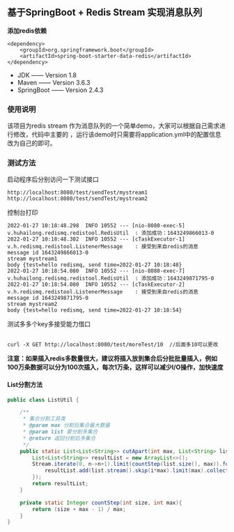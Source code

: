 ## 基于SpringBoot + Redis Stream 实现消息队列
__添加redis依赖__
~~~
<dependency>
    <groupId>org.springframework.boot</groupId>
    <artifactId>spring-boot-starter-data-redis</artifactId>
</dependency>
~~~
- JDK —— Version 1.8
- Maven —— Version 3.6.3
- SpringBoot —— Version 2.4.3

### 使用说明
该项目为redis stream 作为消息队列的一个简单demo，大家可以根据自己需求进行修改，代码中主要的
，运行该demo时只需要将application.yml中的配置信息改为自己的即可。
### 测试方法
启动程序后分别访问一下测试接口
~~~
http://localhost:8080/test/sendTest/mystream1
http://localhost:8080/test/sendTest/mystream2
~~~
控制台打印
~~~
2022-01-27 10:18:48.298  INFO 10552 --- [nio-8080-exec-5] v.huhailong.redismq.redistool.RedisUtil  : 添加成功：1643249866013-0
2022-01-27 10:18:48.302  INFO 10552 --- [cTaskExecutor-1] v.h.redismq.redistool.ListenerMessage    : 接受到来自redis的消息
message id 1643249866013-0
stream mystream1
body {test=hello redismq, send time=2022-01-27 10:18:48}
2022-01-27 10:18:54.080  INFO 10552 --- [nio-8080-exec-7] v.huhailong.redismq.redistool.RedisUtil  : 添加成功：1643249871795-0
2022-01-27 10:18:54.080  INFO 10552 --- [cTaskExecutor-2] v.h.redismq.redistool.ListenerMessage    : 接受到来自redis的消息
message id 1643249871795-0
stream mystream2
body {test=hello redismq, send time=2022-01-27 10:18:54}
~~~

测试多多个key多接受能力借口

~~~

curl -X GET http://localhost:8080/test/moreTest/10  //后面多10可以更改

~~~

__注意：如果插入redis多数量很大，建议将插入放到集合后分批批量插入，例如100万条数据可以分为100次插入，每次1万条，这样可以减少I/O操作，加快速度__

#### List分割方法

~~~java
public class ListUtil {

    /**
     * 集合分割工具类
     * @param max 分割后集合最大数量
     * @param list 要分割多集合
     * @return 返回分割后多集合
     */
    public static List<List<String>> cutApart(int max, List<String> list){
        List<List<String>> resultList = new ArrayList<>();
        Stream.iterate(0, n->n+1).limit(countStep(list.size(), max)).forEach(i->{
            resultList.add(list.stream().skip(i*max).limit(max).collect(Collectors.toList()));
        });
        return resultList;
    }

    private static Integer countStep(int size, int max){
        return (size + max - 1) / max;
    }
}
~~~